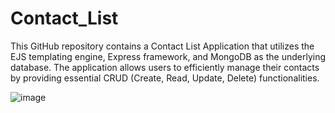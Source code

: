 # Contact_List
This GitHub repository contains a Contact List Application that utilizes the EJS templating engine, Express framework, and MongoDB as the underlying database. The application allows users to efficiently manage their contacts by providing essential CRUD (Create, Read, Update, Delete) functionalities.

![image](https://github.com/SaiNisshith/Contact_List/assets/108432633/81237fca-de2f-44b3-83e0-7c7f409b366f)
